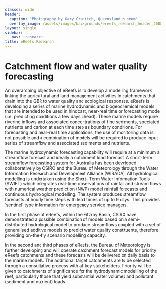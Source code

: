 ```yaml
---
classes: wide
header:
  caption: "Photography by Gary Cranitch, Queensland Museum"
  overlay_image: /assets/images/backgrounds/ereefs_research_header_2688_q60.jpg
layout: single
sidebar:
   nav: "research"
title: eReefs Research
---
```

# Catchment flow and water quality forecasting

An overarching objective of eReefs is to develop a modelling framework linking the agricultural and land management activities in catchments that drain into the GBR to water quality and ecological responses. eReefs is developing a series of marine hydrodynamic and biogeochemical models that are intended to be used in hindcast, near-real time or forecasting mode (i.e. predicting conditions a few days ahead). These marine models require riverine inflows and associated concentrations of fine sediments, speciated nutrients and carbon at each time step as boundary conditions. For forecasting and near-real time applications, the use of monitoring data is not possible and a combination of models will be required to produce input series of streamflow and associated sediments and nutrients.

The marine hydrodynamic forecasting capability will require at a minimum a streamflow forecast and ideally a catchment load forecast. A short-term streamflow forecasting system for Australia has been developed collaboratively by CSIRO and the Bureau of Meteorology through the Water Information Research and Development Alliance (WIRADA). All hydrological modelling is undertaken using the Short- Term Water Information Tools (SWIFT) which integrates real-time observations of rainfall and stream flows with numerical weather prediction (NWP) model rainfall forecasts and continuous hydrological modelling. The system produces streamflow forecasts at hourly time steps with lead times of up to 9 days. This provides ‘sentinel’ type information for emergency service managers.

In the first phase of eReefs, within the Fitzroy Basin, CSIRO have demonstrated a possible combination of models based on a semi-distributed hydrological model to produce streamflows coupled with a set of generalised additive models to predict water quality constituents, therefore providing on-the-fly scenario modelling capacity.

In the second and third phases of eReefs, the Bureau of Meteorology is further developing and will operate catchment forecast models for priority eReefs catchments and these forecasts will be delivered on daily basis to the marine models. The additional target catchments are to be selected through a consultative process with all key stakeholders. Priority will be given to catchments of significance for the hydrodynamic modelling of the reef, particularly those that yield substantial water volumes and pollutant (sediment and nutrient) loads.
